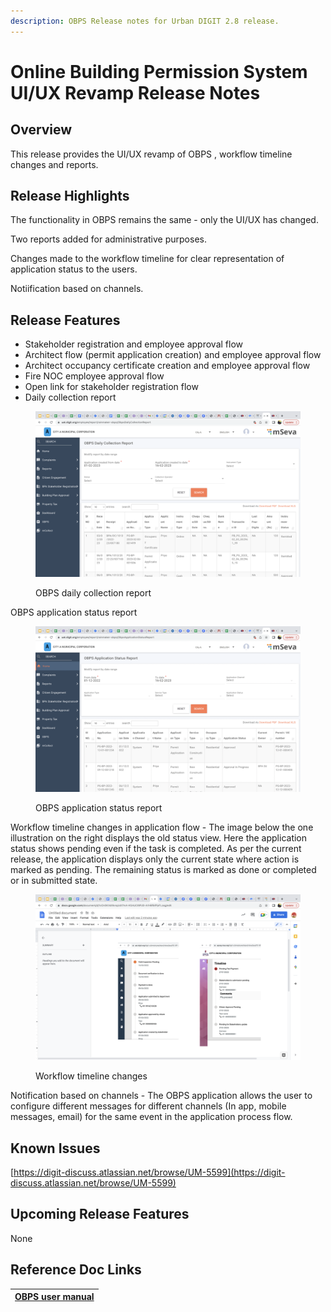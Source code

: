 ```yaml
---
description: OBPS Release notes for Urban DIGIT 2.8 release.
---
```


# Online Building Permission System UI/UX Revamp Release Notes

## Overview <a href="#overview" id="overview"></a>

This release provides the UI/UX revamp of OBPS , workflow timeline changes and reports.

## Release Highlights <a href="#release-highlights" id="release-highlights"></a>

The functionality in OBPS remains the same - only the UI/UX has changed.

Two reports added for administrative purposes.

Changes made to the workflow timeline for clear representation of application status to the users.

Notiification based on channels.

## Release Features <a href="#release-features" id="release-features"></a>

* Stakeholder registration and employee approval flow
* Architect flow (permit application creation) and employee approval flow
* Architect occupancy certificate creation and employee approval flow
* Fire NOC employee approval flow
* Open link for stakeholder registration flow
* Daily collection report

<figure><img src="../../../.gitbook/assets/Screenshot 2023-02-16 at 2.41.26 PM (2).png" alt=""><figcaption><p>OBPS daily collection report</p></figcaption></figure>

OBPS application status report

<figure><img src="../../../.gitbook/assets/Screenshot 2023-02-16 at 2.46.45 PM.png" alt=""><figcaption><p>OBPS application status report</p></figcaption></figure>

Workflow timeline changes in application flow - The image below the one illustration on the right displays the old status view. Here the application status shows pending even if the task is completed. As per the current release, the application displays only the current state where action is marked as pending. The remaining status is marked as done or completed or in submitted state.

<figure><img src="../../../.gitbook/assets/Screenshot 2023-02-16 at 2.56.03 PM.png" alt=""><figcaption><p>Workflow timeline changes</p></figcaption></figure>

Notification based on channels - The OBPS application allows the user to configure different messages for different channels (In app, mobile messages, email) for the same event in the application process flow.

## Known Issues <a href="#known-issues" id="known-issues"></a>

​[https://digit-discuss.atlassian.net/browse/UM-5599](https://digit-discuss.atlassian.net/browse/UM-5599)

## Upcoming Release Features <a href="#upcoming-release-features" id="upcoming-release-features"></a>

None

## Reference Doc Links <a href="#reference-doc-links" id="reference-doc-links"></a>

| [OBPS user manual](https://urban.digit.org/v/v2.6/product/modules/online-building-plan-approval-system-obpas/obpas-user-manual) |
| ------------------------------------------------------------------------------------------------------------------------------- |
